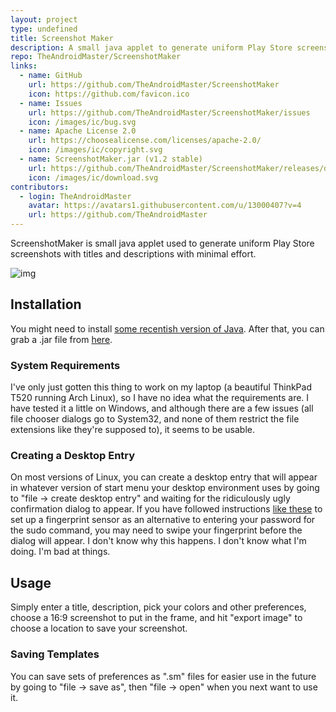 ```yaml
---
layout: project
type: undefined
title: Screenshot Maker
description: A small java applet to generate uniform Play Store screenshots with titles and descriptions.
repo: TheAndroidMaster/ScreenshotMaker
links:
  - name: GitHub
    url: https://github.com/TheAndroidMaster/ScreenshotMaker
    icon: https://github.com/favicon.ico
  - name: Issues
    url: https://github.com/TheAndroidMaster/ScreenshotMaker/issues
    icon: /images/ic/bug.svg
  - name: Apache License 2.0
    url: https://choosealicense.com/licenses/apache-2.0/
    icon: /images/ic/copyright.svg
  - name: ScreenshotMaker.jar (v1.2 stable)
    url: https://github.com/TheAndroidMaster/ScreenshotMaker/releases/download/v1.2/ScreenshotMaker.jar
    icon: /images/ic/download.svg
contributors:
  - login: TheAndroidMaster
    avatar: https://avatars1.githubusercontent.com/u/13000407?v=4
    url: https://github.com/TheAndroidMaster
---
```


ScreenshotMaker is small java applet used to generate uniform Play Store screenshots with titles and descriptions with minimal effort.

![img](https://raw.githubusercontent.com/TheAndroidMaster/TheAndroidMaster.github.io/master/images/screenshots/ScreenshotMaker-Main.png)

## Installation

You might need to install [some recentish version of Java](https://java.com/en/download/). After that, you can grab a .jar file from [here](https://github.com/TheAndroidMaster/ScreenshotMaker/releases/).

### System Requirements

I've only just gotten this thing to work on my laptop (a beautiful ThinkPad T520 running Arch Linux), so I have no idea what the requirements are. I have tested it a little on Windows, and although there are a few issues (all file chooser dialogs go to System32, and none of them restrict the file extensions like they're supposed to), it seems to be usable.

### Creating a Desktop Entry

On most versions of Linux, you can create a desktop entry that will appear in whatever version of start menu your desktop environment uses by going to "file -> create desktop entry" and waiting for the ridiculously ugly confirmation dialog to appear. If you have followed instructions [like these](https://wiki.archlinux.org/index.php/fprint) to set up a fingerprint sensor as an alternative to entering your password for the sudo command, you may need to swipe your fingerprint before the dialog will appear. I don't know why this happens. I don't know what I'm doing. I'm bad at things.

## Usage

Simply enter a title, description, pick your colors and other preferences, choose a 16:9 screenshot to put in the frame, and hit "export image" to choose a location to save your screenshot.

### Saving Templates

You can save sets of preferences as ".sm" files for easier use in the future by going to "file -> save as", then "file -> open" when you next want to use it.
